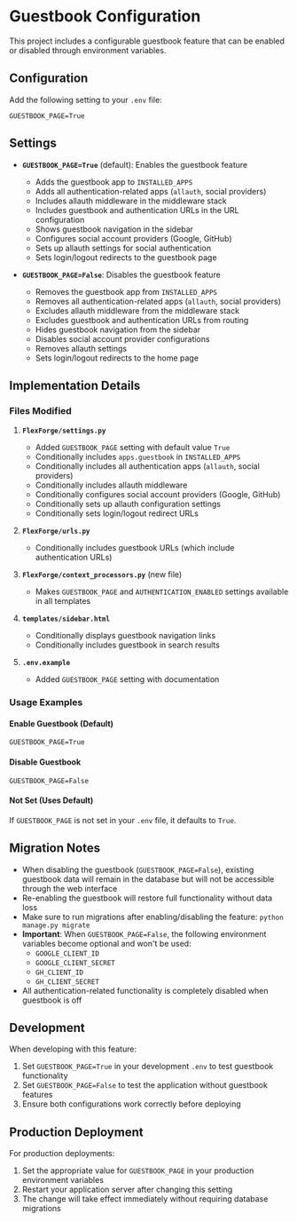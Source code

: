 # Guestbook Configuration

This project includes a configurable guestbook feature that can be enabled or disabled through environment variables.

## Configuration

Add the following setting to your `.env` file:

```env
GUESTBOOK_PAGE=True
```

## Settings

- **`GUESTBOOK_PAGE=True`** (default): Enables the guestbook feature
  - Adds the guestbook app to `INSTALLED_APPS`
  - Adds all authentication-related apps (`allauth`, social providers)
  - Includes allauth middleware in the middleware stack
  - Includes guestbook and authentication URLs in the URL configuration
  - Shows guestbook navigation in the sidebar
  - Configures social account providers (Google, GitHub)
  - Sets up allauth settings for social authentication
  - Sets login/logout redirects to the guestbook page

- **`GUESTBOOK_PAGE=False`**: Disables the guestbook feature
  - Removes the guestbook app from `INSTALLED_APPS`
  - Removes all authentication-related apps (`allauth`, social providers)
  - Excludes allauth middleware from the middleware stack
  - Excludes guestbook and authentication URLs from routing
  - Hides guestbook navigation from the sidebar
  - Disables social account provider configurations
  - Removes allauth settings
  - Sets login/logout redirects to the home page

## Implementation Details

### Files Modified

1. **`FlexForge/settings.py`**
   - Added `GUESTBOOK_PAGE` setting with default value `True`
   - Conditionally includes `apps.guestbook` in `INSTALLED_APPS`
   - Conditionally includes all authentication apps (`allauth`, social providers)
   - Conditionally includes allauth middleware
   - Conditionally configures social account providers (Google, GitHub)
   - Conditionally sets up allauth configuration settings
   - Conditionally sets login/logout redirect URLs

2. **`FlexForge/urls.py`**
   - Conditionally includes guestbook URLs (which include authentication URLs)

3. **`FlexForge/context_processors.py`** (new file)
   - Makes `GUESTBOOK_PAGE` and `AUTHENTICATION_ENABLED` settings available in all templates

4. **`templates/sidebar.html`**
   - Conditionally displays guestbook navigation links
   - Conditionally includes guestbook in search results

5. **`.env.example`**
   - Added `GUESTBOOK_PAGE` setting with documentation

### Usage Examples

#### Enable Guestbook (Default)

```env
GUESTBOOK_PAGE=True
```

#### Disable Guestbook

```env
GUESTBOOK_PAGE=False
```

#### Not Set (Uses Default)

If `GUESTBOOK_PAGE` is not set in your `.env` file, it defaults to `True`.

## Migration Notes

- When disabling the guestbook (`GUESTBOOK_PAGE=False`), existing guestbook data will remain in the database but will not be accessible through the web interface
- Re-enabling the guestbook will restore full functionality without data loss
- Make sure to run migrations after enabling/disabling the feature: `python manage.py migrate`
- **Important**: When `GUESTBOOK_PAGE=False`, the following environment variables become optional and won't be used:
  - `GOOGLE_CLIENT_ID`
  - `GOOGLE_CLIENT_SECRET`
  - `GH_CLIENT_ID`
  - `GH_CLIENT_SECRET`
- All authentication-related functionality is completely disabled when guestbook is off

## Development

When developing with this feature:

1. Set `GUESTBOOK_PAGE=True` in your development `.env` to test guestbook functionality
2. Set `GUESTBOOK_PAGE=False` to test the application without guestbook features
3. Ensure both configurations work correctly before deploying

## Production Deployment

For production deployments:

1. Set the appropriate value for `GUESTBOOK_PAGE` in your production environment variables
2. Restart your application server after changing this setting
3. The change will take effect immediately without requiring database migrations
